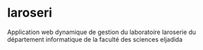 # laroseri
Application web dynamique de gestion du laboratoire laroserie du département informatique de la faculté des sciences eljadida 
